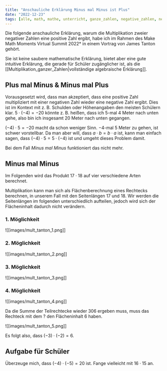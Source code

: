 ```yaml
---
title: "Anschauliche Erklärung Minus mal Minus ist Plus"
date: "2022-12-23"
tags: [alle, math, mathe, unterricht, ganze_zahlen, negative_zahlen, negative_numbers, minus, plus, rechteck, rectangle, flächeninhalt, area, james_tanton]
---
```


Die folgende anschauliche Erklärung, warum die Multiplikation zweier negativer Zahlen eine positive Zahl ergibt, habe ich im Rahmen des Make Math Moments Virtual Summit 2022* in einem Vortrag von James Tanton gehört.

Sie ist keine saubere mathematische Erklärung, bietet aber eine gute intuitive Erklärung, die gerade für Schüler zugänglicher ist, als die [[Multiplikation_ganzer_Zahlen|vollständige algebraische Erklärung]]. 

## Plus mal Minus & Minus mal Plus
Vorausgesetzt wird, dass man akzeptiert, dass eine positive Zahl multipliziert mit einer negativen Zahl wieder eine negative Zahl ergibt. Dies ist im Kontext mit z. B. Schulden oder Höhenangaben den meisten Schülern klar. $5 \cdot (-4)=-20$ könnte z. B. heißen, dass ich $5$-mal $4$ Meter nach unten gehe, also bin ich insgesamt $20$ Meter nach unten gegangen.

$(-4) \cdot 5 = -20$ macht da schon weniger Sinn. $-4$-mal $5$ Meter zu gehen, ist schwer vorstellbar. Da man aber will, dass $a \cdot b = b \cdot a$ ist, kann man einfach sagen, dass $(-4) \cdot 5 = 5 \cdot (-4)$ ist und umgeht dieses Problem damit.

Bei dem Fall *Minus mal Minus* funktioniert das nicht mehr.

## Minus mal Minus

Im Folgenden wird das Produkt $17 \cdot 18$ auf vier verschiedene Arten berechnet. 

Multiplikation kann man sich als Flächenberechnung eines Rechtecks berechnen, in unserem Fall mit den Seitenlängen $17$ und $18$. Wir werden die Seitenlängen im folgenden unterschiedlich aufteilen, jedoch wird sich der Flächeninhalt dadurch nicht verändern.

### 1. Möglichkeit

![[images/mult_tanton_1.png]]

### 2. Möglichkeit

![[images/mult_tanton_2.png]]

### 3. Möglichkeit

![[images/mult_tanton_3.png]]

### 4. Möglichkeit

![[images/mult_tanton_4.png]]

Da die Summe der Teilrechtecke wieder $306$ ergeben muss, muss das Rechteck mit dem $?$ den Flächeninhalt $6$ haben.

![[images/mult_tanton_5.png]] 

Es folgt also, dass $(-3) \cdot (-2) = 6$.

## Aufgabe für Schüler

Überzeuge mich, dass $(-4)\cdot (-5)=20$ ist. Fange vielleicht mit $16 \cdot 15$ an. 
